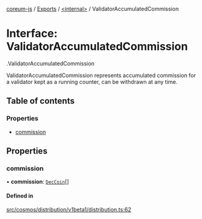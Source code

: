[coreum-js](../README.md) / [Exports](../modules.md) / [<internal\>](../modules/internal_.md) / ValidatorAccumulatedCommission

# Interface: ValidatorAccumulatedCommission

[<internal>](../modules/internal_.md).ValidatorAccumulatedCommission

ValidatorAccumulatedCommission represents accumulated commission
for a validator kept as a running counter, can be withdrawn at any time.

## Table of contents

### Properties

- [commission](internal_.ValidatorAccumulatedCommission.md#commission)

## Properties

### commission

• **commission**: [`DecCoin`](../modules/internal_.md#deccoin)[]

#### Defined in

[src/cosmos/distribution/v1beta1/distribution.ts:62](https://github.com/CooperFoundation/coreum-js/blob/d106c53/src/cosmos/distribution/v1beta1/distribution.ts#L62)
